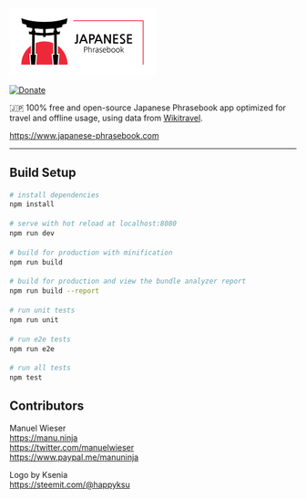<a href="https://www.japanese-phrasebook.com">
  <img src="https://github.com/Lorti/phrasebook/blob/master/logo.png" width="256">
</a> 

[![Donate](https://img.shields.io/badge/Donate-PayPal-blue.svg)](https://www.paypal.me/manuninja)

🇯🇵 100% free and open-source Japanese Phrasebook app optimized for travel and offline usage, using data from [Wikitravel](https://wikitravel.org/en/Japanese_phrasebook).

<https://www.japanese-phrasebook.com>

---

## Build Setup

``` bash
# install dependencies
npm install

# serve with hot reload at localhost:8080
npm run dev

# build for production with minification
npm run build

# build for production and view the bundle analyzer report
npm run build --report

# run unit tests
npm run unit

# run e2e tests
npm run e2e

# run all tests
npm test
```

## Contributors

Manuel Wieser<br>
<https://manu.ninja><br>
<https://twitter.com/manuelwieser><br>
<https://www.paypal.me/manuninja><br>

Logo by Ksenia<br>
<https://steemit.com/@happyksu>

